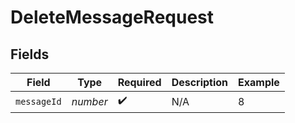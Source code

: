# DeleteMessageRequest


## Fields

| Field              | Type               | Required           | Description        | Example            |
| ------------------ | ------------------ | ------------------ | ------------------ | ------------------ |
| `messageId`        | *number*           | :heavy_check_mark: | N/A                | 8                  |